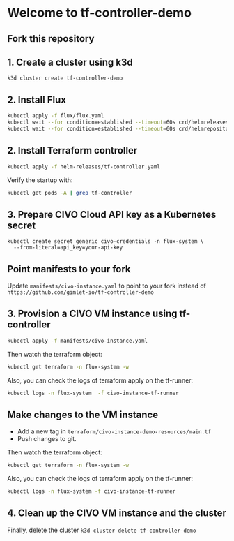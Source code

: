 # Welcome to tf-controller-demo

## Fork this repository

## 1. Create a cluster using k3d

```
k3d cluster create tf-controller-demo
```

## 2. Install Flux

```bash
kubectl apply -f flux/flux.yaml
kubectl wait --for condition=established --timeout=60s crd/helmreleases.helm.toolkit.fluxcd.io
kubectl wait --for condition=established --timeout=60s crd/helmrepositories.source.toolkit.fluxcd.io
```

## 2. Install Terraform controller

```bash
kubectl apply -f helm-releases/tf-controller.yaml
```

Verify the startup with:

```bash
kubectl get pods -A | grep tf-controller
```

## 3. Prepare CIVO Cloud API key as a Kubernetes secret

```
kubectl create secret generic civo-credentials -n flux-system \
  --from-literal=api_key=your-api-key
```

## Point manifests to your fork

Update `manifests/civo-instance.yaml` to point to your fork instead of `https://github.com/gimlet-io/tf-controller-demo`

## 3. Provision a CIVO VM instance using tf-controller

```bash
kubectl apply -f manifests/civo-instance.yaml
```

Then watch the terraform object:

```bash
kubectl get terraform -n flux-system -w
```

Also, you can check the logs of terraform apply on the tf-runner:

```bash
kubectl logs -n flux-system  -f civo-instance-tf-runner
```

## Make changes to the VM instance

- Add a new tag in `terraform/civo-instance-demo-resources/main.tf`
- Push changes to git.

Then watch the terraform object:

```bash
kubectl get terraform -n flux-system -w
```

Also, you can check the logs of terraform apply on the tf-runner:

```bash
kubectl logs -n flux-system -f civo-instance-tf-runner
```

## 4. Clean up the CIVO VM instance and the cluster

Finally, delete the cluster `k3d cluster delete tf-controller-demo`
